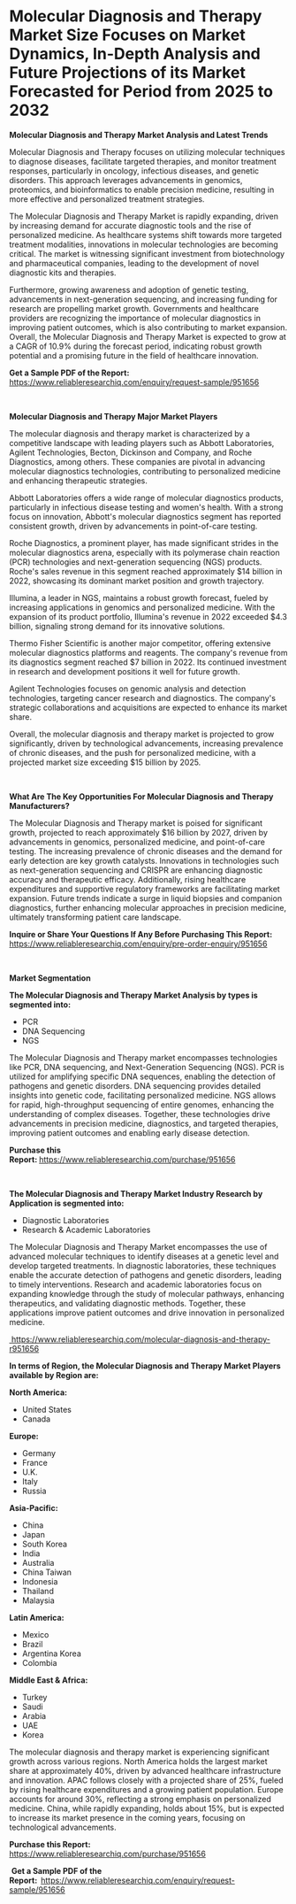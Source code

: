 <p><h1>Molecular Diagnosis and Therapy Market Size Focuses on Market Dynamics, In-Depth Analysis and Future Projections of its Market Forecasted for Period from 2025 to 2032</h1></p><p><strong>Molecular Diagnosis and Therapy Market Analysis and Latest Trends</strong></p>
<p><p>Molecular Diagnosis and Therapy focuses on utilizing molecular techniques to diagnose diseases, facilitate targeted therapies, and monitor treatment responses, particularly in oncology, infectious diseases, and genetic disorders. This approach leverages advancements in genomics, proteomics, and bioinformatics to enable precision medicine, resulting in more effective and personalized treatment strategies.</p><p>The Molecular Diagnosis and Therapy Market is rapidly expanding, driven by increasing demand for accurate diagnostic tools and the rise of personalized medicine. As healthcare systems shift towards more targeted treatment modalities, innovations in molecular technologies are becoming critical. The market is witnessing significant investment from biotechnology and pharmaceutical companies, leading to the development of novel diagnostic kits and therapies.</p><p>Furthermore, growing awareness and adoption of genetic testing, advancements in next-generation sequencing, and increasing funding for research are propelling market growth. Governments and healthcare providers are recognizing the importance of molecular diagnostics in improving patient outcomes, which is also contributing to market expansion. Overall, the Molecular Diagnosis and Therapy Market is expected to grow at a CAGR of 10.9% during the forecast period, indicating robust growth potential and a promising future in the field of healthcare innovation.</p></p>
<p><strong>Get a Sample PDF of the Report:&nbsp;</strong> <a href="https://www.reliableresearchiq.com/enquiry/request-sample/951656?utm_campaign=3544&utm_medium=2&utm_source=Github&utm_content=ia&utm_term=17042025&utm_id=molecular-diagnosis-and-therapy">https://www.reliableresearchiq.com/enquiry/request-sample/951656</a></p>
<p>&nbsp;</p>
<p><strong>Molecular Diagnosis and Therapy Major Market Players</strong></p>
<p><p>The molecular diagnosis and therapy market is characterized by a competitive landscape with leading players such as Abbott Laboratories, Agilent Technologies, Becton, Dickinson and Company, and Roche Diagnostics, among others. These companies are pivotal in advancing molecular diagnostics technologies, contributing to personalized medicine and enhancing therapeutic strategies.</p><p>Abbott Laboratories offers a wide range of molecular diagnostics products, particularly in infectious disease testing and women's health. With a strong focus on innovation, Abbott's molecular diagnostics segment has reported consistent growth, driven by advancements in point-of-care testing.</p><p>Roche Diagnostics, a prominent player, has made significant strides in the molecular diagnostics arena, especially with its polymerase chain reaction (PCR) technologies and next-generation sequencing (NGS) products. Roche's sales revenue in this segment reached approximately $14 billion in 2022, showcasing its dominant market position and growth trajectory.</p><p>Illumina, a leader in NGS, maintains a robust growth forecast, fueled by increasing applications in genomics and personalized medicine. With the expansion of its product portfolio, Illumina's revenue in 2022 exceeded $4.3 billion, signaling strong demand for its innovative solutions.</p><p>Thermo Fisher Scientific is another major competitor, offering extensive molecular diagnostics platforms and reagents. The company's revenue from its diagnostics segment reached $7 billion in 2022. Its continued investment in research and development positions it well for future growth.</p><p>Agilent Technologies focuses on genomic analysis and detection technologies, targeting cancer research and diagnostics. The company's strategic collaborations and acquisitions are expected to enhance its market share.</p><p>Overall, the molecular diagnosis and therapy market is projected to grow significantly, driven by technological advancements, increasing prevalence of chronic diseases, and the push for personalized medicine, with a projected market size exceeding $15 billion by 2025.</p></p>
<p>&nbsp;</p>
<p><strong>What Are The Key Opportunities For Molecular Diagnosis and Therapy Manufacturers?</strong></p>
<p><p>The Molecular Diagnosis and Therapy market is poised for significant growth, projected to reach approximately $16 billion by 2027, driven by advancements in genomics, personalized medicine, and point-of-care testing. The increasing prevalence of chronic diseases and the demand for early detection are key growth catalysts. Innovations in technologies such as next-generation sequencing and CRISPR are enhancing diagnostic accuracy and therapeutic efficacy. Additionally, rising healthcare expenditures and supportive regulatory frameworks are facilitating market expansion. Future trends indicate a surge in liquid biopsies and companion diagnostics, further enhancing molecular approaches in precision medicine, ultimately transforming patient care landscape.</p></p>
<p><strong>Inquire or Share Your Questions If Any Before Purchasing This Report:</strong> <a href="https://www.reliableresearchiq.com/enquiry/pre-order-enquiry/951656?utm_campaign=3544&utm_medium=2&utm_source=Github&utm_content=ia&utm_term=17042025&utm_id=molecular-diagnosis-and-therapy">https://www.reliableresearchiq.com/enquiry/pre-order-enquiry/951656</a></p>
<p>&nbsp;</p>
<p><strong>Market Segmentation</strong></p>
<p><strong>The Molecular Diagnosis and Therapy Market Analysis by types is segmented into:</strong></p>
<p><ul><li>PCR</li><li>DNA Sequencing</li><li>NGS</li></ul></p>
<p><p>The Molecular Diagnosis and Therapy market encompasses technologies like PCR, DNA sequencing, and Next-Generation Sequencing (NGS). PCR is utilized for amplifying specific DNA sequences, enabling the detection of pathogens and genetic disorders. DNA sequencing provides detailed insights into genetic code, facilitating personalized medicine. NGS allows for rapid, high-throughput sequencing of entire genomes, enhancing the understanding of complex diseases. Together, these technologies drive advancements in precision medicine, diagnostics, and targeted therapies, improving patient outcomes and enabling early disease detection.</p></p>
<p><strong>Purchase this Report:&nbsp;</strong><a href="https://www.reliableresearchiq.com/purchase/951656?utm_campaign=3544&utm_medium=2&utm_source=Github&utm_content=ia&utm_term=17042025&utm_id=molecular-diagnosis-and-therapy">https://www.reliableresearchiq.com/purchase/951656</a></p>
<p>&nbsp;</p>
<p><strong>The Molecular Diagnosis and Therapy Market Industry Research by Application is segmented into:</strong></p>
<p><ul><li>Diagnostic Laboratories</li><li>Research & Academic Laboratories</li></ul></p>
<p><p>The Molecular Diagnosis and Therapy Market encompasses the use of advanced molecular techniques to identify diseases at a genetic level and develop targeted treatments. In diagnostic laboratories, these techniques enable the accurate detection of pathogens and genetic disorders, leading to timely interventions. Research and academic laboratories focus on expanding knowledge through the study of molecular pathways, enhancing therapeutics, and validating diagnostic methods. Together, these applications improve patient outcomes and drive innovation in personalized medicine.</p></p>
<p><a href="https://www.reliableresearchiq.com/molecular-diagnosis-and-therapy-r951656?utm_campaign=3544&utm_medium=2&utm_source=Github&utm_content=ia&utm_term=17042025&utm_id=molecular-diagnosis-and-therapy">&nbsp;https://www.reliableresearchiq.com/molecular-diagnosis-and-therapy-r951656</a></p>
<p><strong>In terms of Region, the Molecular Diagnosis and Therapy Market Players available by Region are:</strong></p>
<p>
    <p> <strong> North America: </strong>
        <ul>
            <li>United States</li>
            <li>Canada</li>
        </ul>
        </p> 
    <p> <strong> Europe: </strong>
        <ul>
            <li>Germany</li>
            <li>France</li>
            <li>U.K.</li>
            <li>Italy</li>
            <li>Russia</li>
        </ul>
        </p> 
    <p> <strong> Asia-Pacific: </strong>
        <ul>
            <li>China</li>
            <li>Japan</li>
            <li>South Korea</li>
            <li>India</li>
            <li>Australia</li>
            <li>China Taiwan</li>
            <li>Indonesia</li>
            <li>Thailand</li>
            <li>Malaysia</li>
        </ul>
        </p> 
    <p> <strong> Latin America: </strong>
        <ul>
            <li>Mexico</li>
            <li>Brazil</li>
            <li>Argentina Korea</li>
            <li>Colombia</li>
        </ul>
        </p> 
    <p> <strong> Middle East & Africa: </strong>
        <ul>
            <li>Turkey</li>
            <li>Saudi</li>
            <li>Arabia</li>
            <li>UAE</li>
            <li>Korea</li>
        </ul>
    </p>
    </p>
<p><p>The molecular diagnosis and therapy market is experiencing significant growth across various regions. North America holds the largest market share at approximately 40%, driven by advanced healthcare infrastructure and innovation. APAC follows closely with a projected share of 25%, fueled by rising healthcare expenditures and a growing patient population. Europe accounts for around 30%, reflecting a strong emphasis on personalized medicine. China, while rapidly expanding, holds about 15%, but is expected to increase its market presence in the coming years, focusing on technological advancements.</p></p>
<p><strong>Purchase this Report: </strong><a href="https://www.reliableresearchiq.com/purchase/951656?utm_campaign=3544&utm_medium=2&utm_source=Github&utm_content=ia&utm_term=17042025&utm_id=molecular-diagnosis-and-therapy">https://www.reliableresearchiq.com/purchase/951656</a></p>
<p>&nbsp;<strong>Get a Sample PDF of the Report:&nbsp;&nbsp;</strong><a href="https://www.reliableresearchiq.com/enquiry/request-sample/951656?utm_campaign=3544&utm_medium=2&utm_source=Github&utm_content=ia&utm_term=17042025&utm_id=molecular-diagnosis-and-therapy">https://www.reliableresearchiq.com/enquiry/request-sample/951656</a></p>
<p><strong></strong></p>
<p><p></p><p></p><p></p></p>